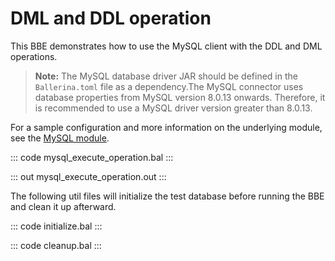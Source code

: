 # DML and DDL operation

This BBE demonstrates how to use the MySQL client with the DDL and  DML operations. 

>**Note:** The MySQL database driver JAR should be defined in the `Ballerina.toml` file as a dependency.The MySQL connector uses database properties from MySQL version 8.0.13 onwards. Therefore, it is recommended to use a MySQL driver version greater than 8.0.13.

For a sample configuration and more information on the underlying module, see the [MySQL module](https://lib.ballerina.io/ballerinax/mysql/latest/).

::: code mysql_execute_operation.bal :::

::: out mysql_execute_operation.out :::

The following util files will initialize the test database before running the BBE and clean it up afterward.

::: code initialize.bal :::

::: code cleanup.bal :::

